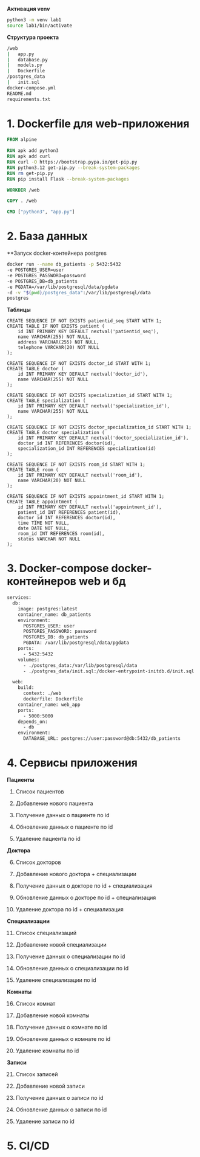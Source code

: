 **Активация venv**
```bash
python3 -m venv lab1
source lab1/bin/activate
```
**Структура проекта**
```bash
/web
|   app.py
|   database.py
|   models.py
|   Dockerfile
/postgres_data
|   init.sql
docker-compose.yml
README.md
requirements.txt
```
# 1. Dockerfile для web-приложения
```Dockerfile
FROM alpine

RUN apk add python3
RUN apk add curl
RUN curl -O https://bootstrap.pypa.io/get-pip.py
RUN python3.12 get-pip.py --break-system-packages
RUN rm get-pip.py
RUN pip install Flask --break-system-packages

WORKDIR /web

COPY . /web

CMD ["python3", "app.py"]
```
# 2. База данных
**Запуск docker-контейнера postgres
```bash
docker run --name db_patients -p 5432:5432    
-e POSTGRES_USER=user    
-e POSTGRES_PASSWORD=password   
-e POSTGRES_DB=db_patients    
-e PGDATA=/var/lib/postgresql/data/pgdata    
-d -v "$(pwd)/postgres_data":/var/lib/postgresql/data 
postgres
```
**Таблицы**
```
CREATE SEQUENCE IF NOT EXISTS patientid_seq START WITH 1;
CREATE TABLE IF NOT EXISTS patient (
    id INT PRIMARY KEY DEFAULT nextval('patientid_seq'),
    name VARCHAR(255) NOT NULL,
    address VARCHAR(255) NOT NULL,
    telephone VARCHAR(20) NOT NULL
);

CREATE SEQUENCE IF NOT EXISTS doctor_id START WITH 1;
CREATE TABLE doctor (
    id INT PRIMARY KEY DEFAULT nextval('doctor_id'),
    name VARCHAR(255) NOT NULL
);

CREATE SEQUENCE IF NOT EXISTS specialization_id START WITH 1;
CREATE TABLE specialization (
    id INT PRIMARY KEY DEFAULT nextval('specialization_id'),
    name VARCHAR(255) NOT NULL
);

CREATE SEQUENCE IF NOT EXISTS doctor_specialization_id START WITH 1;
CREATE TABLE doctor_specialization (
    id INT PRIMARY KEY DEFAULT nextval('doctor_specialization_id'),
    doctor_id INT REFERENCES doctor(id),
    specialization_id INT REFERENCES specialization(id)
);

CREATE SEQUENCE IF NOT EXISTS room_id START WITH 1;
CREATE TABLE room (
    id INT PRIMARY KEY DEFAULT nextval('room_id'),
    name VARCHAR(20) NOT NULL
);

CREATE SEQUENCE IF NOT EXISTS appointment_id START WITH 1;
CREATE TABLE appointment ( 
    id INT PRIMARY KEY DEFAULT nextval('appointment_id'),
    patient_id INT REFERENCES patient(id),
    doctor_id INT REFERENCES doctor(id),
    time TIME NOT NULL,
    date DATE NOT NULL,
    room_id INT REFERENCES room(id),
    status VARCHAR NOT NULL
);
```
# 3. Docker-compose docker-контейнеров web и бд
```bash
services:
  db:
    image: postgres:latest
    container_name: db_patients
    environment:
      POSTGRES_USER: user
      POSTGRES_PASSWORD: password
      POSTGRES_DB: db_patients
      PGDATA: /var/lib/postgresql/data/pgdata
    ports:
      - 5432:5432
    volumes:
      - ./postgres_data:/var/lib/postgresql/data
      - ./postgres_data/init.sql:/docker-entrypoint-initdb.d/init.sql  

  web:
    build:
      context: ./web
      dockerfile: Dockerfile
    container_name: web_app
    ports:
      - 5000:5000
    depends_on:
      - db
    environment:
      DATABASE_URL: postgres://user:password@db:5432/db_patients
```
# 4. Сервисы приложения

**Пациенты**
1. Список пациентов

2. Добавление нового пациента

3. Получение данных о пациенте по id

4. Обновление данных о пациенте по id

5. Удаление пациента по id

**Доктора**

6. Список докторов

7. Добавление нового доктора + специализации

8. Получение данных о докторе по id + специализация

9. Обновление данных о докторе по id + специализация

10. Удаление доктора по id + специализация

**Специализации**

11. Список специализаций

12. Добавление новой специализации

13. Получение данных о специализации по id

14. Обновление данных о специализации по id

15. Удаление специализации по id

**Комнаты**

16. Список комнат

17. Добавление новой комнаты

18. Получение данных о комнате по id

19. Обновление данных о комнате по id

20. Удаление комнаты по id

**Записи**

21. Список записей 

22. Добавление новой записи

23. Получение данных о записи по id

24. Обновление данных о записи по id

25. Удаление записи по id

# 5. CI/CD
